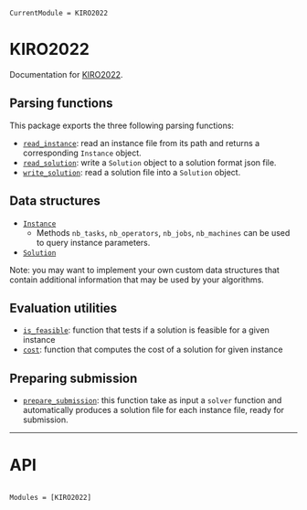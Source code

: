 ```@meta
CurrentModule = KIRO2022
```

# KIRO2022

Documentation for [KIRO2022](https://github.com/BatyLeo/KIRO2022.jl).

## Parsing functions

This package exports the three following parsing functions:
- [`read_instance`](@ref): read an instance file from its path and returns a corresponding `Instance` object.
- [`read_solution`](@ref): write a `Solution` object to a solution format json file.
- [`write_solution`](@ref): read a solution file into a `Solution` object.

## Data structures

- [`Instance`](@ref)
    - Methods `nb_tasks`, `nb_operators`, `nb_jobs`, `nb_machines` can be used to query instance parameters.
- [`Solution`](@ref)

Note: you may want to implement your own custom data structures that contain additional information that may be used by your algorithms.

## Evaluation utilities
- [`is_feasible`](@ref): function that tests if a solution is feasible for a given instance
- [`cost`](@ref): function that computes the cost of a solution for given instance

## Preparing submission
- [`prepare_submission`](@ref): this function take as input a `solver` function and automatically produces a solution file for each instance file, ready for submission.

---

# API

```@index
```

```@autodocs
Modules = [KIRO2022]
```
